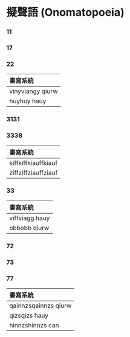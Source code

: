 # 擬聲語 \(Onomatopoeia\)

### 11

### 17

### 22

| 書寫系統 |
| :--- |
| vinyviangy qiurw |
| huyhuy hauy |

### 3131

### 3338

| 書寫系統 |
| :--- |
| kiffkiffkiauffkiauf |
| ziffziffziauffziauf |

### 33

| 書寫系統 |
| :--- |
| viffviagg hauy |
| obbobb qiurw |

### 72

### 73

### 77

| 書寫系統 |
| :--- |
| qainnzsqainnzs qiurw |
| qizsqizs hauy |
| hinnzshinnzs can |

